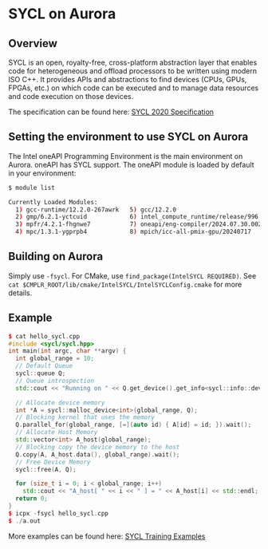 # SYCL on Aurora

## Overview

SYCL is an open, royalty-free, cross-platform abstraction layer that enables code for heterogeneous and offload processors to be written using modern ISO C++. It provides APIs and abstractions to find devices (CPUs, GPUs, FPGAs, etc.) on which code can be executed and to manage data resources and code execution on those devices.

The specification can be found here: [SYCL 2020 Specification](https://registry.khronos.org/SYCL/specs/sycl-2020/)

## Setting the environment to use SYCL on Aurora

The Intel oneAPI Programming Environment is the main environment on Aurora. oneAPI has SYCL support. The oneAPI module is loaded by default in your environment:

```bash
$ module list

Currently Loaded Modules:
  1) gcc-runtime/12.2.0-267awrk   5) gcc/12.2.0                             9) libfabric/1.20.1
  2) gmp/6.2.1-yctcuid            6) intel_compute_runtime/release/996.26  10) cray-pals/1.4.0
  3) mpfr/4.2.1-fhgnwe7           7) oneapi/eng-compiler/2024.07.30.002    11) cray-libpals/1.4.0
  4) mpc/1.3.1-ygprpb4            8) mpich/icc-all-pmix-gpu/20240717
```

## Building on Aurora

Simply use `-fsycl`. For CMake, use `find_package(IntelSYCL REQUIRED)`. See `cat $CMPLR_ROOT/lib/cmake/IntelSYCL/IntelSYCLConfig.cmake` for more details.

## Example

```cpp
$ cat hello_sycl.cpp
#include <sycl/sycl.hpp>
int main(int argc, char **argv) {
  int global_range = 10;
  // Default Queue
  sycl::queue Q;
  // Queue introspection
  std::cout << "Running on " << Q.get_device().get_info<sycl::info::device::name>() << std::endl;

  // Allocate device memory
  int *A = sycl::malloc_device<int>(global_range, Q);
  // Blocking kernel that uses the memory
  Q.parallel_for(global_range, [=](auto id) { A[id] = id; }).wait();
  // Allocate Host Memory
  std::vector<int> A_host(global_range);
  // Blocking copy the device memory to the host
  Q.copy(A, A_host.data(), global_range).wait();
  // Free Device Memory
  sycl::free(A, Q);

  for (size_t i = 0; i < global_range; i++)
    std::cout << "A_host[ " << i << " ] = " << A_host[i] << std::endl;
  return 0;
}
$ icpx -fsycl hello_sycl.cpp
$ ./a.out
```

More examples can be found here: [SYCL Training Examples](https://github.com/argonne-lcf/sycltrain/tree/master/9_sycl_of_hell)